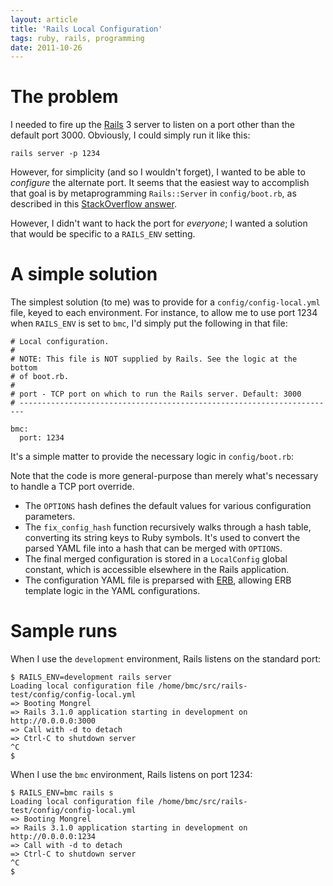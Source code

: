 ```yaml
---
layout: article
title: 'Rails Local Configuration'
tags: ruby, rails, programming
date: 2011-10-26
---
```


# The problem

I needed to fire up the [Rails][] 3 server to listen on a port other than the
default port 3000. Obviously, I could simply run it like this:

    rails server -p 1234

However, for simplicity (and so I wouldn't forget), I wanted to be able to
*configure* the alternate port. It seems that the easiest way to accomplish
that goal is by metaprogramming `Rails::Server` in `config/boot.rb`, as
described in this
[StackOverflow answer](http://stackoverflow.com/questions/3842818#6539193).

However, I didn't want to hack the port for *everyone*; I wanted a solution
that would be specific to a `RAILS_ENV` setting.

# A simple solution

The simplest solution (to me) was to provide for a `config/config-local.yml`
file, keyed to each environment. For instance, to allow me to use port 1234
when `RAILS_ENV` is set to `bmc`, I'd simply put the following in that file:

    # Local configuration.
    #
    # NOTE: This file is NOT supplied by Rails. See the logic at the bottom
    # of boot.rb.
    #
    # port - TCP port on which to run the Rails server. Default: 3000
    # -----------------------------------------------------------------------

    bmc:
      port: 1234

It's a simple matter to provide the necessary logic in `config/boot.rb`:

<script src="https://gist.github.com/1321419.js"> </script>

Note that the code is more general-purpose than merely what's necessary to 
handle a TCP port override.

* The `OPTIONS` hash defines the default values for various configuration
  parameters.
* The `fix_config_hash` function recursively walks through a hash table,
  converting its string keys to Ruby symbols. It's used to convert the
  parsed YAML file into a hash that can be merged with `OPTIONS`.
* The final merged configuration is stored in a `LocalConfig` global constant,
  which is accessible elsewhere in the Rails application.
* The configuration YAML file is preparsed with [ERB][], allowing ERB
  template logic in the YAML configurations.

[ERB]: http://www.ruby-doc.org/stdlib-1.9.2/libdoc/erb/rdoc/ERB.html

# Sample runs

When I use the `development` environment, Rails listens on the standard port:

    $ RAILS_ENV=development rails server
    Loading local configuration file /home/bmc/src/rails-test/config/config-local.yml
    => Booting Mongrel
    => Rails 3.1.0 application starting in development on http://0.0.0.0:3000
    => Call with -d to detach
    => Ctrl-C to shutdown server
    ^C
    $

When I use the `bmc` environment, Rails listens on port 1234:

    $ RAILS_ENV=bmc rails s
    Loading local configuration file /home/bmc/src/rails-test/config/config-local.yml
    => Booting Mongrel
    => Rails 3.1.0 application starting in development on http://0.0.0.0:1234
    => Call with -d to detach
    => Ctrl-C to shutdown server
    ^C
    $

[Rails]: http://www.rubyonrails.org/
